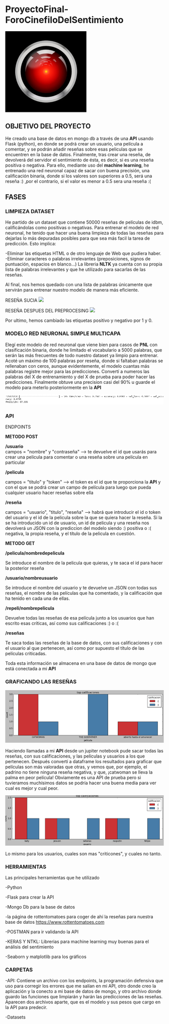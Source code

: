 # ProyectoFinal-ForoCinefiloDelSentimiento
![](imagenes/hall.png)
## OBJETIVO DEL PROYECTO

He creado una base de datos en mongo db a través de una **API** usando Flask (python), en donde se podrá crear un usuario, una película a comentar, y se podrán añadir reseñas sobre esas peliculas que se encuentren en la base de datos. Finalmente, tras crear una reseña, de devolverá del servidor el sentimiento de ésta, es decir, si es una reseña positiva o negativa. Para ello, mediante uso del **machine learning**, he entrenado una red neuronal capaz de sacar con buena precisión, una calificación binaria, donde si los valores son superiores a 0.5, será una reseña :) ,por el contrario, si el valor es menor a 0.5 sera una reseña :(

## FASES

### LIMPIEZA DATASET

He partido de un dataset que contiene 50000 reseñas de películas de idbm, calificándolas como positivas o negativas.
Para entrenar el modelo de red neuronal, he tenido que hacer una buena limpieza de todas las reseñas para dejarlas lo más depuradas posibles para que sea más facil la tarea de predicción. Esto implica:

-Eliminar las etiquetas HTML o de otro lenguaje de Web que pudiera haber.
-Eliminar caracteres o palabras irrelevantes (preposiciones, signos de puntuación, espacios en blanco...) La libreria **NLTK** ya cuenta con su propia lista de palabras irrelevantes y que he utilizado para sacarlas de las reseñas.

Al final, nos hemos quedado con una lista de palabras únicamente que servirán para entrenar nuestro modelo de manera más eficiente.

RESEÑA SUCIA
![](/imagenes/reseña_sucia.png)

RESEÑA DESPUES DEL PREPROCESING
![](imagenes/reseña_limpia.png)

Por ultimo, hemos cambiado las etiquetas positivo y negativo por 1 y 0.

### MODELO RED NEURONAL SIMPLE MULTICAPA

Elegí este modelo de red neuronal que viene bien para casos de **PNL** con clasificación binaria, donde he limitado el vocabulario a 5000 palabras, que serán las más frecuentes de todo nuestro dataset ya limpio para entrenar.
Acoté un máximo de 100 palabras por reseña, donde si faltaban palabras se rellenaban con ceros, aunque evidentemente, el modelo cuantas más palabras registre mejor para las predicciones. 
Convertí a numeros las palabras del X de entrenamiento y del X de prueba para poder hacer las predicciones.
Finalmente obtuve una precision casi del 90% u guarde el modelo para meterlo posteriormente en la **API**

![](imagenes/precision_modelo.png)

### API 

ENDPOINTS

**METODO POST**

**/usuario**  
campos = "nombre" y "contraseña"
--> te devuelve el id que usarás para crear una pelicula para comentar o una reseña sobre una pelicula en particular

**/pelicula**

campos = "titulo" y "token" --> el token es el id que te proporciona la **API** y con el que se podrá crear un campo de película para luego que pueda cualquier usuario hacer  reseñas sobre ella

**/reseña**

campos = "usuario", "titulo", "reseña" --> habrá que introducir el id o token del usuario y el id de la pelicula sobre la que se quiera hacer la reseña.
Si la se ha introducido un id de usuario, un id de pelicula y una reseña nos devolverá un JSON con la prediccion del modelo siendo :) positiva o :( negativa, la propia reseña, y el título de la pelicula en cuestión.

**METODO GET**

**/pelicula/nombredepelicula**

Se introduce el nombre de la pelicula que quieras, y te saca el id para hacer la posterior reseña

**/usuario/nombreusuario**

Se introduce el nombre del usuario y te devuelve un JSON con todas sus reseñas, el nombre de las películas que ha comentado, y la calificación que ha tenido en cada una de ellas.

**/repeli/nombrepelicula**

Devuelve todas las reseñas de esa película junto a los usuarios que han escrito esas críticas, así como sus calificaciones :) o :(

**/reseñas**

Te saca todas las reseñas de la base de datos, con sus calificaciones y con el usuario al que pertenecen, así como por supuesto el título de las películas criticadas.

Toda esta información se almacena en una base de datos de mongo que está conectada a mi **API**

### GRAFICANDO LAS RESEÑAS

![](imagenes/grafico_peliculas.png)

Haciendo llamadas a mi **API** desde un jupiter notebook pude sacar todas las reseñas, con sus calificaciones, y las películas y usuarios a los que pertenecen.
Después convertí a dataframe los resultados para graficar que películas son más valoradas que otras, y vemos que, por ejemplo, el padrino no tiene ninguna reseña negativa, y que, ¡catwoman se lleva la palma en peor película!
Obviamente es una API de prueba pero si tuvieramos muchísimos datos se podría hacer una buena media para ver cual es mejor y cual peor.

![](imagenes/grafico_usuarios.png)

Lo mismo para los usuarios, cuales son mas "criticones", y cuales no tanto.

### HERRAMIENTAS

Las  principales herramientas que he utilizado

-Python

-Flask para crear la API

-Mongo Db para la base de datos

-la página de rottentomatoes para coger de ahí la reseñas para nuestra base de datos
https://www.rottentomatoes.com

-POSTMAN para ir validando la API

-KERAS Y NTKL: Librerias para machine learning muy buenas para el análisis del sentimiento

-Seaborn y matplotlib para los gráficos

### CARPETAS

-API: Contiene un archivo con los endpoints, la programación defensiva que uso para corregir los errores que me salían en mi API, otro donde creo la aplicación y la conecto a mi base de datos de mongo, y otro archivo donde guardo las funciones que limpiarán y harán las predicciones de las reseñas. Aparecen dos archivos aparte, que es el modelo y sus pesos que cargo en la API para predecir.

-Datasets











